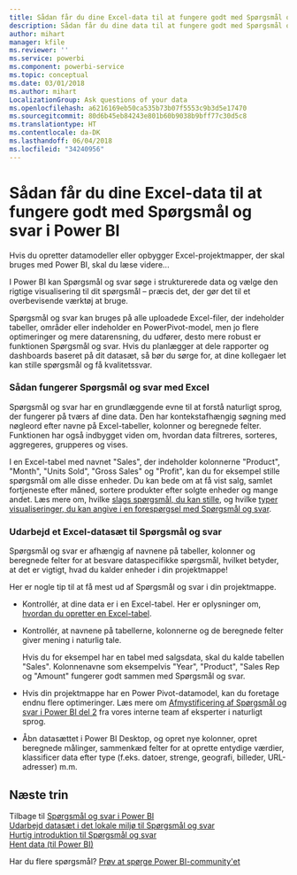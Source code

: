 ```yaml
---
title: Sådan får du dine Excel-data til at fungere godt med Spørgsmål og svar i Power BI
description: Sådan får du dine data til at fungere godt med Spørgsmål og svar i Power BI
author: mihart
manager: kfile
ms.reviewer: ''
ms.service: powerbi
ms.component: powerbi-service
ms.topic: conceptual
ms.date: 03/01/2018
ms.author: mihart
LocalizationGroup: Ask questions of your data
ms.openlocfilehash: a6216169eb50ca535b73b07f5553c9b3d5e17470
ms.sourcegitcommit: 80d6b45eb84243e801b60b9038b9bff77c30d5c8
ms.translationtype: HT
ms.contentlocale: da-DK
ms.lasthandoff: 06/04/2018
ms.locfileid: "34240956"
---
```

# <a name="how-to-make-your-excel-data-work-well-with-qa-in-power-bi"></a>Sådan får du dine Excel-data til at fungere godt med Spørgsmål og svar i Power BI
Hvis du opretter datamodeller eller opbygger Excel-projektmapper, der skal bruges med Power BI, skal du læse videre...

I Power BI kan Spørgsmål og svar søge i strukturerede data og vælge den rigtige visualisering til dit spørgsmål – præcis det, der gør det til et overbevisende værktøj at bruge.   

Spørgsmål og svar kan bruges på alle uploadede Excel-filer, der indeholder tabeller, områder eller indeholder en PowerPivot-model, men jo flere optimeringer og mere datarensning, du udfører, desto mere robust er funktionen Spørgsmål og svar.  Hvis du planlægger at dele rapporter og dashboards baseret på dit datasæt, så bør du sørge for, at dine kollegaer let kan stille spørgsmål og få kvalitetssvar.

### <a name="how-qa-works-with-excel"></a>Sådan fungerer Spørgsmål og svar med Excel
Spørgsmål og svar har en grundlæggende evne til at forstå naturligt sprog, der fungerer på tværs af dine data. Den har kontekstafhængig søgning med nøgleord efter navne på Excel-tabeller, kolonner og beregnede felter. Funktionen har også indbygget viden om, hvordan data filtreres, sorteres, aggregeres, grupperes og vises. 

I en Excel-tabel med navnet "Sales", der indeholder kolonnerne "Product", "Month", "Units Sold", "Gross Sales" og "Profit", kan du for eksempel stille spørgsmål om alle disse enheder.  Du kan bede om at få vist salg, samlet fortjeneste efter måned, sortere produkter efter solgte enheder og mange andet. Læs mere om, hvilke [slags spørgsmål, du kan stille](power-bi-q-and-a.md), og hvilke [typer visualiseringer, du kan angive i en forespørgsel med Spørgsmål og svar](power-bi-visualization-types-for-reports-and-q-and-a.md).

### <a name="prepare-an-excel-dataset-for-qa"></a>Udarbejd et Excel-datasæt til Spørgsmål og svar
Spørgsmål og svar er afhængig af navnene på tabeller, kolonner og beregnede felter for at besvare dataspecifikke spørgsmål, hvilket betyder, at det er vigtigt, hvad du kalder enheder i din projektmappe!

Her er nogle tip til at få mest ud af Spørgsmål og svar i din projektmappe.

* Kontrollér, at dine data er i en Excel-tabel. Her er oplysninger om, [hvordan du opretter en Excel-tabel](https://support.office.com/article/Create-an-Excel-table-in-a-worksheet-e81aa349-b006-4f8a-9806-5af9df0ac664?ui=en-US&rs=en-US&ad=US).
* Kontrollér, at navnene på tabellerne, kolonnerne og de beregnede felter giver mening i naturlig tale.
  
  Hvis du for eksempel har en tabel med salgsdata, skal du kalde tabellen "Sales". Kolonnenavne som eksempelvis "Year", "Product", "Sales Rep og "Amount" fungerer godt sammen med Spørgsmål og svar.

* Hvis din projektmappe har en Power Pivot-datamodel, kan du foretage endnu flere optimeringer. Læs mere om [Afmystificering af Spørgsmål og svar i Power BI del 2](http://blogs.msdn.com/b/powerbi/archive/2014/02/27/demystifying-power-bi-q-amp-a-part-2.aspx) fra vores interne team af eksperter i naturligt sprog.

* Åbn datasættet i Power BI Desktop, og opret nye kolonner, opret beregnede målinger, sammenkæd felter for at oprette entydige værdier, klassificer data efter type (f.eks. datoer, strenge, geografi, billeder, URL-adresser) m.m.

## <a name="next-steps"></a>Næste trin
Tilbage til [Spørgsmål og svar i Power BI](power-bi-q-and-a.md)  
[Udarbejd datasæt i det lokale miljø til Spørgsmål og svar](service-q-and-a-direct-query.md)   
[Hurtig introduktion til Spørgsmål og svar](power-bi-visualization-introduction-to-q-and-a.md)  
[Hent data (til Power BI)](service-get-data.md)  

Har du flere spørgsmål? [Prøv at spørge Power BI-community'et](http://community.powerbi.com/)

